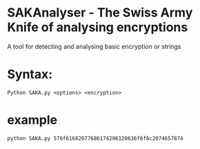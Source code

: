 # SAKAnalyser - The Swiss Army Knife of analysing encryptions
A tool for detecting and analysing basic encryption or strings

# Syntax:
`Python SAKA.py <options> <encryption>`

# example
`python SAKA.py 576f61682077686174206120636f6f6c2074657874`
